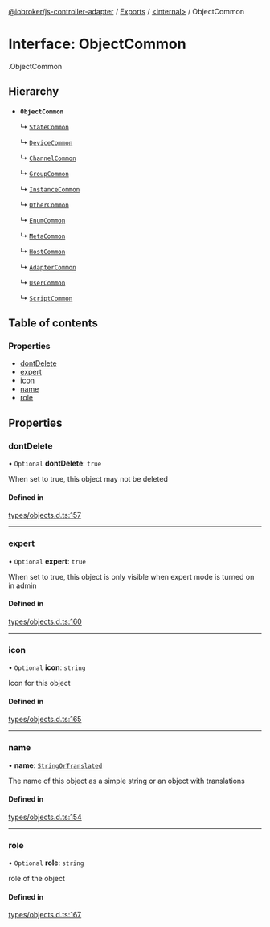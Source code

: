 [@iobroker/js-controller-adapter](../README.md) / [Exports](../modules.md) / [<internal\>](../modules/internal_.md) / ObjectCommon

# Interface: ObjectCommon

[<internal>](../modules/internal_.md).ObjectCommon

## Hierarchy

- **`ObjectCommon`**

  ↳ [`StateCommon`](internal_.StateCommon.md)

  ↳ [`DeviceCommon`](internal_.DeviceCommon.md)

  ↳ [`ChannelCommon`](internal_.ChannelCommon.md)

  ↳ [`GroupCommon`](internal_.GroupCommon.md)

  ↳ [`InstanceCommon`](internal_.InstanceCommon.md)

  ↳ [`OtherCommon`](internal_.OtherCommon.md)

  ↳ [`EnumCommon`](internal_.EnumCommon.md)

  ↳ [`MetaCommon`](internal_.MetaCommon.md)

  ↳ [`HostCommon`](internal_.HostCommon.md)

  ↳ [`AdapterCommon`](internal_.AdapterCommon.md)

  ↳ [`UserCommon`](internal_.UserCommon.md)

  ↳ [`ScriptCommon`](internal_.ScriptCommon.md)

## Table of contents

### Properties

- [dontDelete](internal_.ObjectCommon.md#dontdelete)
- [expert](internal_.ObjectCommon.md#expert)
- [icon](internal_.ObjectCommon.md#icon)
- [name](internal_.ObjectCommon.md#name)
- [role](internal_.ObjectCommon.md#role)

## Properties

### dontDelete

• `Optional` **dontDelete**: ``true``

When set to true, this object may not be deleted

#### Defined in

[types/objects.d.ts:157](https://github.com/ioBroker/ioBroker.js-controller/blob/16cebeed/packages/types/objects.d.ts#L157)

___

### expert

• `Optional` **expert**: ``true``

When set to true, this object is only visible when expert mode is turned on in admin

#### Defined in

[types/objects.d.ts:160](https://github.com/ioBroker/ioBroker.js-controller/blob/16cebeed/packages/types/objects.d.ts#L160)

___

### icon

• `Optional` **icon**: `string`

Icon for this object

#### Defined in

[types/objects.d.ts:165](https://github.com/ioBroker/ioBroker.js-controller/blob/16cebeed/packages/types/objects.d.ts#L165)

___

### name

• **name**: [`StringOrTranslated`](../modules/internal_.md#stringortranslated)

The name of this object as a simple string or an object with translations

#### Defined in

[types/objects.d.ts:154](https://github.com/ioBroker/ioBroker.js-controller/blob/16cebeed/packages/types/objects.d.ts#L154)

___

### role

• `Optional` **role**: `string`

role of the object

#### Defined in

[types/objects.d.ts:167](https://github.com/ioBroker/ioBroker.js-controller/blob/16cebeed/packages/types/objects.d.ts#L167)
